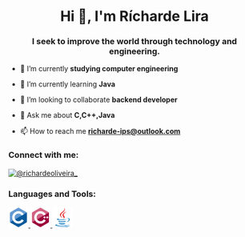 <h1 align="center">Hi 👋, I'm Rícharde Lira</h1>
<h3 align="center">I seek to improve the world through technology and engineering.</h3>

- 🔭 I’m currently **studying computer engineering**

- 🌱 I’m currently learning **Java**

- 👯 I’m looking to collaborate **backend developer**

- 💬 Ask me about **C,C++,Java**

- 📫 How to reach me **richarde-ips@outlook.com**

<h3 align="left">Connect with me:</h3>
<p align="left">
<a href="https://instagram.com/@richardeoliveira_" target="blank"><img align="center" src="https://raw.githubusercontent.com/rahuldkjain/github-profile-readme-generator/master/src/images/icons/Social/instagram.svg" alt="@richardeoliveira_" height="30" width="40" /></a>
</p>

<h3 align="left">Languages and Tools:</h3>
<p align="left"> <a href="https://www.cprogramming.com/" target="_blank" rel="noreferrer"> <img src="https://raw.githubusercontent.com/devicons/devicon/master/icons/c/c-original.svg" alt="c" width="40" height="40"/> </a> <a href="https://www.w3schools.com/cpp/" target="_blank" rel="noreferrer"> <img src="https://raw.githubusercontent.com/devicons/devicon/master/icons/cplusplus/cplusplus-original.svg" alt="cplusplus" width="40" height="40"/> </a> <a href="https://www.java.com" target="_blank" rel="noreferrer"> <img src="https://raw.githubusercontent.com/devicons/devicon/master/icons/java/java-original.svg" alt="java" width="40" height="40"/> </a> </p>
